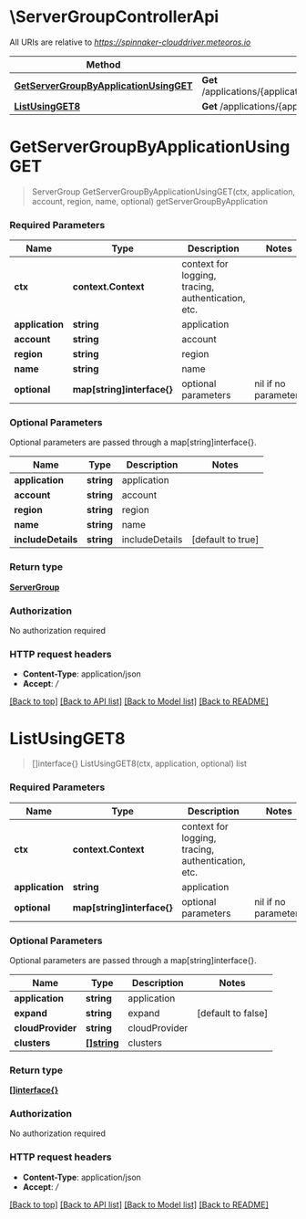 # \ServerGroupControllerApi

All URIs are relative to *https://spinnaker-clouddriver.meteoros.io*

Method | HTTP request | Description
------------- | ------------- | -------------
[**GetServerGroupByApplicationUsingGET**](ServerGroupControllerApi.md#GetServerGroupByApplicationUsingGET) | **Get** /applications/{application}/serverGroups/{account}/{region}/{name} | getServerGroupByApplication
[**ListUsingGET8**](ServerGroupControllerApi.md#ListUsingGET8) | **Get** /applications/{application}/serverGroups | list


# **GetServerGroupByApplicationUsingGET**
> ServerGroup GetServerGroupByApplicationUsingGET(ctx, application, account, region, name, optional)
getServerGroupByApplication

### Required Parameters

Name | Type | Description  | Notes
------------- | ------------- | ------------- | -------------
 **ctx** | **context.Context** | context for logging, tracing, authentication, etc.
  **application** | **string**| application | 
  **account** | **string**| account | 
  **region** | **string**| region | 
  **name** | **string**| name | 
 **optional** | **map[string]interface{}** | optional parameters | nil if no parameters

### Optional Parameters
Optional parameters are passed through a map[string]interface{}.

Name | Type | Description  | Notes
------------- | ------------- | ------------- | -------------
 **application** | **string**| application | 
 **account** | **string**| account | 
 **region** | **string**| region | 
 **name** | **string**| name | 
 **includeDetails** | **string**| includeDetails | [default to true]

### Return type

[**ServerGroup**](ServerGroup.md)

### Authorization

No authorization required

### HTTP request headers

 - **Content-Type**: application/json
 - **Accept**: */*

[[Back to top]](#) [[Back to API list]](../README.md#documentation-for-api-endpoints) [[Back to Model list]](../README.md#documentation-for-models) [[Back to README]](../README.md)

# **ListUsingGET8**
> []interface{} ListUsingGET8(ctx, application, optional)
list

### Required Parameters

Name | Type | Description  | Notes
------------- | ------------- | ------------- | -------------
 **ctx** | **context.Context** | context for logging, tracing, authentication, etc.
  **application** | **string**| application | 
 **optional** | **map[string]interface{}** | optional parameters | nil if no parameters

### Optional Parameters
Optional parameters are passed through a map[string]interface{}.

Name | Type | Description  | Notes
------------- | ------------- | ------------- | -------------
 **application** | **string**| application | 
 **expand** | **string**| expand | [default to false]
 **cloudProvider** | **string**| cloudProvider | 
 **clusters** | [**[]string**](string.md)| clusters | 

### Return type

[**[]interface{}**](interface{}.md)

### Authorization

No authorization required

### HTTP request headers

 - **Content-Type**: application/json
 - **Accept**: */*

[[Back to top]](#) [[Back to API list]](../README.md#documentation-for-api-endpoints) [[Back to Model list]](../README.md#documentation-for-models) [[Back to README]](../README.md)

